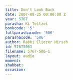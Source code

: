 ```yaml
---
title: Don't Look Back
date: 2007-08-25 00:00:00 Z
year: 5767
parasha: Ki Teitzei
bookcode: '5'
fullparashacode: '506'
parashacode: '506'
author: Rabbi Eliezer Hirsch
id: 57675061
filename: 5767-506-1
layout: audio
moment: 
shabbat: 
occasion: 
---
```



